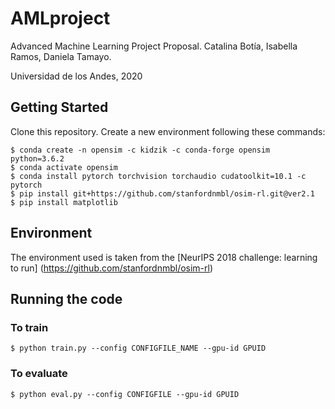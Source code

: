 # AMLproject
Advanced Machine Learning Project Proposal. 
Catalina Botía, Isabella Ramos, Daniela Tamayo. 

Universidad de los Andes, 2020

## Getting Started
Clone this repository.
Create a new environment following these commands: 
```
$ conda create -n opensim -c kidzik -c conda-forge opensim python=3.6.2
$ conda activate opensim
$ conda install pytorch torchvision torchaudio cudatoolkit=10.1 -c pytorch
$ pip install git+https://github.com/stanfordnmbl/osim-rl.git@ver2.1
$ pip install matplotlib
```
## Environment
The environment used is taken from the [NeurIPS 2018 challenge: learning to run] (https://github.com/stanfordnmbl/osim-rl) 

## Running the code
### To train
```
$ python train.py --config CONFIGFILE_NAME --gpu-id GPUID
```
### To evaluate
```
$ python eval.py --config CONFIGFILE --gpu-id GPUID
```
